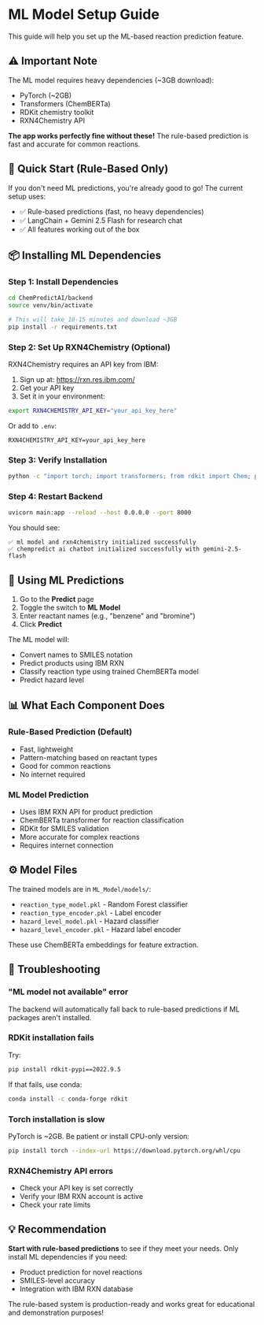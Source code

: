 # ML Model Setup Guide

This guide will help you set up the ML-based reaction prediction feature.

## ⚠️ Important Note

The ML model requires heavy dependencies (~3GB download):
- PyTorch (~2GB)
- Transformers (ChemBERTa)
- RDKit chemistry toolkit
- RXN4Chemistry API

**The app works perfectly fine without these!** The rule-based prediction is fast and accurate for common reactions.

## 🚀 Quick Start (Rule-Based Only)

If you don't need ML predictions, you're already good to go! The current setup uses:
- ✅ Rule-based predictions (fast, no heavy dependencies)
- ✅ LangChain + Gemini 2.5 Flash for research chat
- ✅ All features working out of the box

## 📦 Installing ML Dependencies

### Step 1: Install Dependencies

```bash
cd ChemPredictAI/backend
source venv/bin/activate

# This will take 10-15 minutes and download ~3GB
pip install -r requirements.txt
```

### Step 2: Set Up RXN4Chemistry (Optional)

RXN4Chemistry requires an API key from IBM:

1. Sign up at: https://rxn.res.ibm.com/
2. Get your API key
3. Set it in your environment:

```bash
export RXN4CHEMISTRY_API_KEY="your_api_key_here"
```

Or add to `.env`:
```
RXN4CHEMISTRY_API_KEY=your_api_key_here
```

### Step 3: Verify Installation

```bash
python -c "import torch; import transformers; from rdkit import Chem; print('✅ All ML packages installed!')"
```

### Step 4: Restart Backend

```bash
uvicorn main:app --reload --host 0.0.0.0 --port 8000
```

You should see:
```
✅ ml model and rxn4chemistry initialized successfully
✅ chempredict ai chatbot initialized successfully with gemini-2.5-flash
```

## 🎯 Using ML Predictions

1. Go to the **Predict** page
2. Toggle the switch to **ML Model**
3. Enter reactant names (e.g., "benzene" and "bromine")
4. Click **Predict**

The ML model will:
- Convert names to SMILES notation
- Predict products using IBM RXN
- Classify reaction type using trained ChemBERTa model
- Predict hazard level

## 📊 What Each Component Does

### Rule-Based Prediction (Default)
- Fast, lightweight
- Pattern-matching based on reactant types
- Good for common reactions
- No internet required

### ML Model Prediction
- Uses IBM RXN API for product prediction
- ChemBERTa transformer for reaction classification
- RDKit for SMILES validation
- More accurate for complex reactions
- Requires internet connection

## ⚙️ Model Files

The trained models are in `ML_Model/models/`:
- `reaction_type_model.pkl` - Random Forest classifier
- `reaction_type_encoder.pkl` - Label encoder
- `hazard_level_model.pkl` - Hazard classifier
- `hazard_level_encoder.pkl` - Hazard label encoder

These use ChemBERTa embeddings for feature extraction.

## 🐛 Troubleshooting

### "ML model not available" error
The backend will automatically fall back to rule-based predictions if ML packages aren't installed.

### RDKit installation fails
Try:
```bash
pip install rdkit-pypi==2022.9.5
```

If that fails, use conda:
```bash
conda install -c conda-forge rdkit
```

### Torch installation is slow
PyTorch is ~2GB. Be patient or install CPU-only version:
```bash
pip install torch --index-url https://download.pytorch.org/whl/cpu
```

### RXN4Chemistry API errors
- Check your API key is set correctly
- Verify your IBM RXN account is active
- Check your rate limits

## 💡 Recommendation

**Start with rule-based predictions** to see if they meet your needs. Only install ML dependencies if you need:
- Product prediction for novel reactions
- SMILES-level accuracy
- Integration with IBM RXN database

The rule-based system is production-ready and works great for educational and demonstration purposes!

